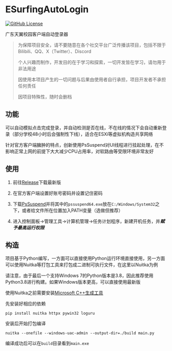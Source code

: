 # ESurfingAutoLogin
[![GitHub License](https://img.shields.io/github/license/250king/ESurfingAutoLogin?style=flat-square)](https://github.com/250king/ESurfingAutoLogin/blob/main/LICENSE)

广东天翼校园客户端自动登录器
> 为保障项目安全，请不要随意在各个社交平台广泛传播该项目，包括不限于Bilibili、QQ、X（Twitter）、Discord
> 
> 个人兴趣而制作，开发目的在于学习和探索，一切开发皆在学习，请勿用于非法用途
> 
> 因使用本项目产生的一切问题与后果由使用者自行承担，项目开发者不承担任何责任
> 
> 因项目特殊性，随时会删档

## 功能
可以自动模拟点击完成登录，并自动检测是否在线，不在线的情况下会自动重新登录（部分学校48小时后会强制性下线），适合在ESXi等虚拟机构造共享网络

针对官方客户端臃肿的特点，创新使用PsSuspend对UI线程进行挂起处理，在不影响正常上网的前提下大大减少CPU占用率，对软路由等受限环境非常友好

## 使用
1. 前往[Release](https://github.com/250king/ESurfingAutoLogin/releases)下载最新版

2. 在官方客户端设置好账号密码并设置记住密码

3. 下载[PsSuspend](https://learn.microsoft.com/zh-cn/sysinternals/downloads/pssuspend)并将其中的```pssuspend64.exe```放在```C:/Windows/System32```之下，或者给文件所在位置加入PATH变量（选做但推荐）

4. 进入控制面板→管理工具→计算机管理→任务计划程序，新建开机任务，并***赋予最高运行权限***

## 构造
项目基于Python编写，一方面可以直接使用Python运行环境直接使用，另一方面可以使用Nuitka等打包工具来打包成二进制可执行文件，在这里以Nuitka为例

请注意，由于最后一个支持Windows 7的Python版本是3.8，因此推荐使用Python3.8进行构建。如果Windows版本更高，可以直接使用最新版

使用Nuitka之前需要安装[Microsoft C++生成工具](https://visualstudio.microsoft.com/zh-hans/visual-cpp-build-tools/)

先安装好相应的依赖

```pip install nuitka httpx pywin32 loguru```

安装后开始打包编译

```nuitka --onefile --windows-uac-admin --output-dir=./build main.py```

编译成功后可以在```build```目录看到```main.exe```